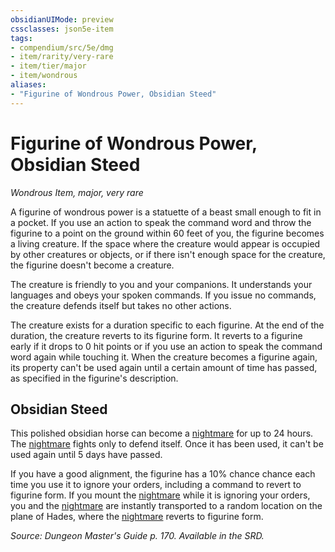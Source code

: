 ```yaml
---
obsidianUIMode: preview
cssclasses: json5e-item
tags:
- compendium/src/5e/dmg
- item/rarity/very-rare
- item/tier/major
- item/wondrous
aliases: 
- "Figurine of Wondrous Power, Obsidian Steed"
---
```

# Figurine of Wondrous Power, Obsidian Steed
*Wondrous Item, major, very rare*  


A figurine of wondrous power is a statuette of a beast small enough to fit in a pocket. If you use an action to speak the command word and throw the figurine to a point on the ground within 60 feet of you, the figurine becomes a living creature. If the space where the creature would appear is occupied by other creatures or objects, or if there isn't enough space for the creature, the figurine doesn't become a creature.

The creature is friendly to you and your companions. It understands your languages and obeys your spoken commands. If you issue no commands, the creature defends itself but takes no other actions.

The creature exists for a duration specific to each figurine. At the end of the duration, the creature reverts to its figurine form. It reverts to a figurine early if it drops to 0 hit points or if you use an action to speak the command word again while touching it. When the creature becomes a figurine again, its property can't be used again until a certain amount of time has passed, as specified in the figurine's description.

## Obsidian Steed

This polished obsidian horse can become a [nightmare](5E2014官方资源/bestiary/fiend/nightmare.md) for up to 24 hours. The [nightmare](5E2014官方资源/bestiary/fiend/nightmare.md) fights only to defend itself. Once it has been used, it can't be used again until 5 days have passed.

If you have a good alignment, the figurine has a 10% chance chance each time you use it to ignore your orders, including a command to revert to figurine form. If you mount the [nightmare](5E2014官方资源/bestiary/fiend/nightmare.md) while it is ignoring your orders, you and the [nightmare](5E2014官方资源/bestiary/fiend/nightmare.md) are instantly transported to a random location on the plane of Hades, where the [nightmare](5E2014官方资源/bestiary/fiend/nightmare.md) reverts to figurine form.

*Source: Dungeon Master's Guide p. 170. Available in the SRD.*